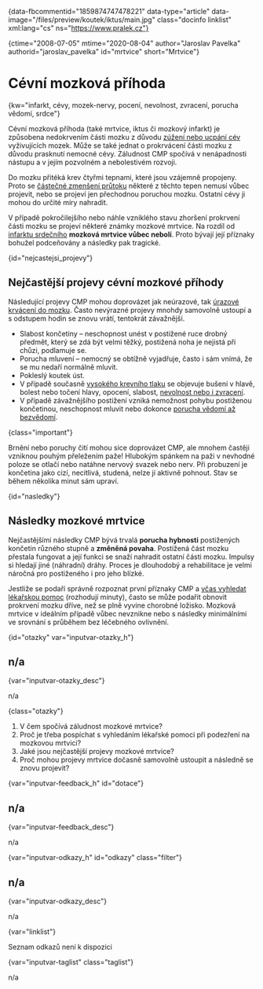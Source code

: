 
{data-fbcommentid="1859874747478221" data-type="article" data-image="/files/preview/koutek/iktus/main.jpg" class="docinfo linklist" xml:lang="cs" ns="https://www.pralek.cz"}

{ctime="2008-07-05" mtime="2020-08-04" author="Jaroslav Pavelka" authorid="jaroslav_pavelka" id="mrtvice" short="Mrtvice"}

# Cévní mozková příhoda

<!-- generated attribute kw by user_updatekw.sh on 2020-09-18, do not edit -->

{kw="infarkt, cévy, mozek-nervy, pocení, nevolnost, zvracení, porucha vědomí, srdce"}

Cévní mozková příhoda (také mrtvice, iktus či mozkový infarkt) je způsobena nedokrvením části mozku z důvodu [zúžení nebo ucpání cév][1] vyživujících mozek. Může se také jednat o prokrvácení části mozku z důvodu prasknutí nemocné cévy. Záludnost CMP spočívá v nenápadnosti nástupu a v jejím pozvolném a nebolestivém rozvoji.

Do mozku přitéká krev čtyřmi tepnami, které jsou vzájemně propojeny. Proto se [částečné zmenšení průtoku][2] některé z těchto tepen nemusí vůbec projevit, nebo se projeví jen přechodnou poruchou mozku. Ostatní cévy ji mohou do určité míry nahradit.

V případě pokročilejšího nebo náhle vzniklého stavu zhoršení prokrvení části mozku se projeví některé známky mozkové mrtvice. Na rozdíl od [infarktu srdečního][3] **mozková mrtvice vůbec nebolí**. Proto bývají její příznaky bohužel podceňovány a následky pak tragické.

{id="nejcastejsi_projevy"}

## Nejčastější projevy cévní mozkové příhody

Následující projevy CMP mohou doprovázet jak neúrazové, tak [úrazové krvácení do mozku][4]. Často nevýrazné projevy mnohdy samovolně ustoupí a s odstupem hodin se znovu vrátí, tentokrát závažnější.

  * Slabost končetiny – neschopnost unést v postižené ruce drobný předmět, který se zdá být velmi těžký, postižená noha je nejistá při chůzi, podlamuje se.
  * Porucha mluvení – nemocný se obtížně vyjadřuje, často i sám vnímá, že se mu nedaří normálně mluvit.
  * Pokleslý koutek úst.
  * V případě současně [vysokého krevního tlaku][5] se objevuje bušení v hlavě, bolest nebo točení hlavy, opocení, slabost, [nevolnost nebo i zvracení][6].
  * V případě závažnějšího postižení vzniká nemožnost pohybu postiženou končetinou, neschopnost mluvit nebo dokonce [porucha vědomí až bezvědomí][7].

{class="important"}

Brnění nebo poruchy čití mohou sice doprovázet CMP, ale mnohem častěji vzniknou pouhým přeležením paže! Hlubokým spánkem na paži v nevhodné poloze se otlačí nebo natáhne nervový svazek nebo nerv. Při probuzení je končetina jako cizí, necitlivá, studená, nelze jí aktivně pohnout. Stav se během několika minut sám upraví.

{id="nasledky"}

## Následky mozkové mrtvice

Nejčastějšími následky CMP bývá trvalá **porucha hybnosti** postižených končetin různého stupně a **změněná povaha**. Postižená část mozku přestala fungovat a její funkci se snaží nahradit ostatní části mozku. Impulsy si hledají jiné (náhradní) dráhy. Proces je dlouhodobý a rehabilitace je velmi náročná pro postiženého i pro jeho blízké.

Jestliže se podaří správně rozpoznat první příznaky CMP a [včas vyhledat lékařskou pomoc][8] (rozhodují minuty), často se může podařit obnovit prokrvení mozku dříve, než se plně vyvine chorobné ložisko. Mozková mrtvice v ideálním případě vůbec nevznikne nebo s následky minimálními ve srovnání s průběhem bez léčebného ovlivnění.

{id="otazky" var="inputvar-otazky_h"}

## n/a

{var="inputvar-otazky_desc"}

n/a

{class="otazky"}

  1. V čem spočívá záludnost mozkové mrtvice?
  2. Proč je třeba pospíchat s vyhledáním lékařské pomoci při podezření na mozkovou mrtvici?
  3. Jaké jsou nejčastější projevy mozkové mrtvice?
  4. Proč mohou projevy mrtvice dočasně samovolně ustoupit a následně se znovu projevit?

{var="inputvar-feedback_h" id="dotace"}

## n/a

{var="inputvar-feedback_desc"}

n/a

{var="inputvar-odkazy_h" id="odkazy" class="filter"}

## n/a

{var="inputvar-odkazy_desc"}

n/a

{var="linklist"}

Seznam odkazů není k dispozici

{var="inputvar-taglist" class="taglist"}

n/a

 [1]: cholesterol
 [2]: koureni_cigaret
 [3]: srdecni_infarkt
 [4]: subduralni_hematom
 [5]: krevni_tlak
 [6]: funkcni_poruchy_traveni
 [7]: resuscitace-ozivovani
 [8]: nalehavost_lekarskeho_vysetreni

